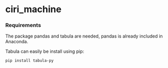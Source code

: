 # ciri_machine
### Requirements


The package pandas and tabula are needed, pandas is already included in Anaconda.

Tabula can easily be install using pip:

```
pip install tabula-py
```
